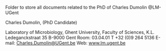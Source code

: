 Folder to store all documents related to the PhD of Charles Dumolin @LM-UGent

Charles Dumolin, (PhD Candidate)

Laboratory of Microbiology,
Ghent University, Faculty of Sciences,
K.L. Ledeganckstraat 35 B-9000 Gent
Room: 03.04.01
T +32 (0)9 264 5136
E-mail: Charles.Dumolin@UGent.be
Web: www.lm.ugent.be

